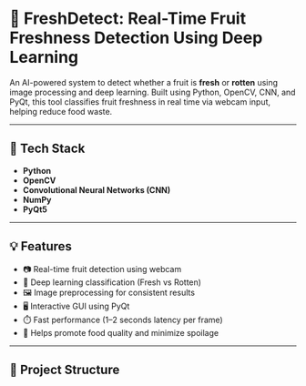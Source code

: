 # 🍎 FreshDetect: Real-Time Fruit Freshness Detection Using Deep Learning

An AI-powered system to detect whether a fruit is **fresh** or **rotten** using image processing and deep learning. Built using Python, OpenCV, CNN, and PyQt, this tool classifies fruit freshness in real time via webcam input, helping reduce food waste.

---

## 🧠 Tech Stack

- **Python**
- **OpenCV**
- **Convolutional Neural Networks (CNN)**
- **NumPy**
- **PyQt5**

---

## 💡 Features

- 📷 Real-time fruit detection using webcam
- 🧠 Deep learning classification (Fresh vs Rotten)
- 🖼️ Image preprocessing for consistent results
- 🖥️ Interactive GUI using PyQt
- ⏱️ Fast performance (1–2 seconds latency per frame)
- 🌱 Helps promote food quality and minimize spoilage

---

## 📁 Project Structure

